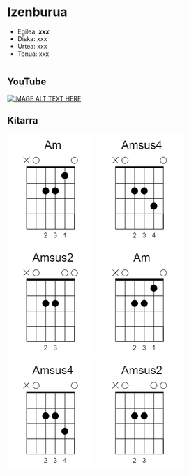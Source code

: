 # Izenburua

   * Egilea: ***xxx***
   * Diska: xxx
   * Urtea: xxx
   * Tonua: xxx


```

```

## YouTube
[![IMAGE ALT TEXT HERE](http://img.youtube.com/vi/0NW7CZxOxhI/0.jpg)](http://www.youtube.com/watch?v=0NW7CZxOxhI)

## Kitarra

![Am](../../KitarraAkordeak/Am.png)
![Amsus4](../../KitarraAkordeak/Amsus4.png)
![Am](../../KitarraAkordeak/Amsus2.png)
![Am](../../KitarraAkordeak/Am.png)
![Amsus4](../../KitarraAkordeak/Amsus4.png)
![Am](../../KitarraAkordeak/Amsus2.png)
